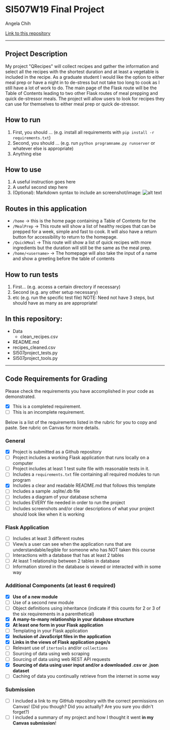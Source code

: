# SI507W19 Final Project

Angela Chih

[Link to this repository](https://github.com/ahcdesign/SI507W19FinalProject)

---

## Project Description

My project "QRecipes" will collect recipes and gather the information and select all the 
recipes with the shortest duration and at least a vegetable is included in the recipe. 
As a graduate student I would like the option to either meal prep or have a night in to 
de-stress but not take too long to cook as I still have a lot of work to do. The main page 
of the Flask route will be the Table of Contents leading to two other Flask routes of meal 
prepping and quick de-stressor meals. The project will allow users to look for recipes 
they can use for themselves to either meal prep or quick de-stressor.  

## How to run

1. First, you should ... (e.g. install all requirements with `pip install -r requirements.txt`)
2. Second, you should ... (e.g. run `python programname.py runserver` or whatever else is appropriate)
3. Anything else

## How to use

1. A useful instruction goes here
2. A useful second step here
3. (Optional): Markdown syntax to include an screenshot/image: ![alt text](image.jpg)

## Routes in this application
- `/home` -> this is the home page containing a Table of Contents for the 
- `/MealPrep` -> This route will show a list of healthy recipes that can be prepped for a 
week, simple and fast to cook. It will also have a return button for accessibility to 
return to the homepage. 
- `/QuickMeal` -> This route will show a list of quick recipes with more ingredients but 
the duration will still be the same as the meal prep. 
- `/home/<username>` -> The homepage will also take the input of a name and show a greeting 
before the table of contents

## How to run tests
1. First... (e.g. access a certain directory if necessary)
2. Second (e.g. any other setup necessary)
3. etc (e.g. run the specific test file)
NOTE: Need not have 3 steps, but should have as many as are appropriate!

## In this repository:
- Data
  - clean_recipes.csv
- README.md
- recipes_cleaned.csv
- SI507project_tests.py
- SI507project_tools.py

---
## Code Requirements for Grading
Please check the requirements you have accomplished in your code as demonstrated.
- [x] This is a completed requirement.
- [ ] This is an incomplete requirement.

Below is a list of the requirements listed in the rubric for you to copy and paste.  See rubric on Canvas for more details.

### General
- [x] Project is submitted as a Github repository
- [ ] Project includes a working Flask application that runs locally on a computer
- [ ] Project includes at least 1 test suite file with reasonable tests in it.
- [ ] Includes a `requirements.txt` file containing all required modules to run program
- [x] Includes a clear and readable README.md that follows this template
- [ ] Includes a sample .sqlite/.db file
- [ ] Includes a diagram of your database schema
- [ ] Includes EVERY file needed in order to run the project
- [ ] Includes screenshots and/or clear descriptions of what your project should look like when it is working

### Flask Application
- [ ] Includes at least 3 different routes
- [ ] View/s a user can see when the application runs that are understandable/legible for someone who has NOT taken this course
- [ ] Interactions with a database that has at least 2 tables
- [ ] At least 1 relationship between 2 tables in database
- [ ] Information stored in the database is viewed or interacted with in some way

### Additional Components (at least 6 required)
- [x] **Use of a new module**
- [ ] Use of a second new module
- [ ] Object definitions using inheritance (indicate if this counts for 2 or 3 of the six requirements in a parenthetical)
- [x] **A many-to-many relationship in your database structure**
- [x] **At least one form in your Flask application**
- [ ] Templating in your Flask application
- [x] **Inclusion of JavaScript files in the application**
- [x] **Links in the views of Flask application page/s**
- [ ] Relevant use of `itertools` and/or `collections`
- [ ] Sourcing of data using web scraping
- [ ] Sourcing of data using web REST API requests
- [x] **Sourcing of data using user input and/or a downloaded .csv or .json dataset**
- [ ] Caching of data you continually retrieve from the internet in some way

### Submission
- [ ] I included a link to my GitHub repository with the correct permissions on Canvas! (Did you though? Did you actually? Are you sure you didn't forget?)
- [ ] I included a summary of my project and how I thought it went **in my Canvas submission**!

